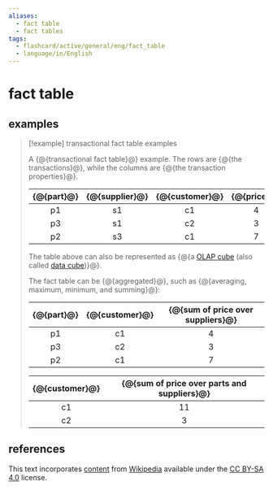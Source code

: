 ```yaml
---
aliases:
  - fact table
  - fact tables
tags:
  - flashcard/active/general/eng/fact_table
  - language/in/English
---
```


# fact table

## examples

> [!example] transactional fact table examples
>
> A {@{transactional fact table}@} example. The rows are {@{the transactions}@}, while the columns are {@{the transaction properties}@}.
>
> | {@{part}@} | {@{supplier}@} | {@{customer}@} | {@{price}@} |
> |:--------:|:------------:|:------------:|:---------:|
> | p1       | s1           | c1           | 4         |
> | p3       | s1           | c2           | 3         |
> | p2       | s3           | c1           | 7         |
>
> The table above can also be represented as {@{a [OLAP cube](OLAP%20cube.md) (also called [data cube](data%20cube.md))}@}.
>
> The fact table can be {@{aggregated}@}, such as {@{averaging, maximum, minimum, and summing}@}:
>
> | {@{part}@} | {@{customer}@} | {@{sum of price over suppliers}@} |
> |:--------:|:------------:|:-------------------------------:|
> | p1       | c1           | 4                               |
> | p3       | c2           | 3                               |
> | p2       | c1           | 7                               |
>
> | {@{customer}@} | {@{sum of price over parts and suppliers}@} |
> |:------------:|:-----------------------------------------:|
> | c1           | 11                                        |
> | c2           | 3                                         | <!--SR:!2026-11-08,665,330!2029-04-11,1341,330!2027-04-09,784,330!2029-06-03,1411,350!2027-03-02,757,330!2028-07-30,1169,350!2027-01-25,728,330!2028-07-11,1152,350!2029-03-23,1356,350!2026-11-13,669,330!2028-04-10,1083,350!2026-08-03,593,330!2026-08-12,596,330!2028-12-15,1277,350!2025-11-20,390,310-->

## references

This text incorporates [content](https://en.wikipedia.org/wiki/fact_table) from [Wikipedia](Wikipedia.md) available under the [CC BY-SA 4.0](https://creativecommons.org/licenses/by-sa/4.0/) license.
